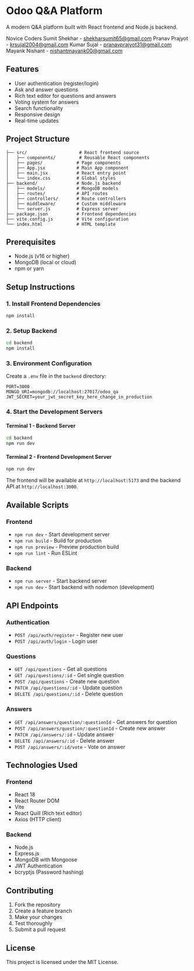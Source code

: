 # Odoo Q&A Platform

A modern Q&A platform built with React frontend and Node.js backend.

Novice Coders
Sumit Shekhar - shekharsumit65@gmail.com
Pranav Prajyot - krsujal2004@gmail.com
Kumar Sujal - pranavprajyot31@gmail.com
Mayank Nishant - nishantmayank00@gmail.com

## Features

- User authentication (register/login)
- Ask and answer questions
- Rich text editor for questions and answers
- Voting system for answers
- Search functionality
- Responsive design
- Real-time updates

## Project Structure

```
├── src/                    # React frontend source
│   ├── components/         # Reusable React components
│   ├── pages/             # Page components
│   ├── App.jsx            # Main App component
│   ├── main.jsx           # React entry point
│   └── index.css          # Global styles
├── backend/               # Node.js backend
│   ├── models/            # MongoDB models
│   ├── routes/            # API routes
│   ├── controllers/       # Route controllers
│   ├── middleware/        # Custom middleware
│   └── server.js          # Express server
├── package.json           # Frontend dependencies
├── vite.config.js         # Vite configuration
└── index.html             # HTML template
```

## Prerequisites

- Node.js (v16 or higher)
- MongoDB (local or cloud)
- npm or yarn

## Setup Instructions

### 1. Install Frontend Dependencies

```bash
npm install
```

### 2. Setup Backend

```bash
cd backend
npm install
```

### 3. Environment Configuration

Create a `.env` file in the `backend` directory:

```env
PORT=3000
MONGO_URI=mongodb://localhost:27017/odoo_qa
JWT_SECRET=your_jwt_secret_key_here_change_in_production
```

### 4. Start the Development Servers

#### Terminal 1 - Backend Server
```bash
cd backend
npm run dev
```

#### Terminal 2 - Frontend Development Server
```bash
npm run dev
```

The frontend will be available at `http://localhost:5173` and the backend API at `http://localhost:3000`.

## Available Scripts

### Frontend
- `npm run dev` - Start development server
- `npm run build` - Build for production
- `npm run preview` - Preview production build
- `npm run lint` - Run ESLint

### Backend
- `npm run server` - Start backend server
- `npm run dev` - Start backend with nodemon (development)

## API Endpoints

### Authentication
- `POST /api/auth/register` - Register new user
- `POST /api/auth/login` - Login user

### Questions
- `GET /api/questions` - Get all questions
- `GET /api/questions/:id` - Get single question
- `POST /api/questions` - Create new question
- `PATCH /api/questions/:id` - Update question
- `DELETE /api/questions/:id` - Delete question

### Answers
- `GET /api/answers/question/:questionId` - Get answers for question
- `POST /api/answers/question/:questionId` - Create new answer
- `PATCH /api/answers/:id` - Update answer
- `DELETE /api/answers/:id` - Delete answer
- `POST /api/answers/:id/vote` - Vote on answer

## Technologies Used

### Frontend
- React 18
- React Router DOM
- Vite
- React Quill (Rich text editor)
- Axios (HTTP client)

### Backend
- Node.js
- Express.js
- MongoDB with Mongoose
- JWT Authentication
- bcryptjs (Password hashing)

## Contributing

1. Fork the repository
2. Create a feature branch
3. Make your changes
4. Test thoroughly
5. Submit a pull request

## License

This project is licensed under the MIT License. 
